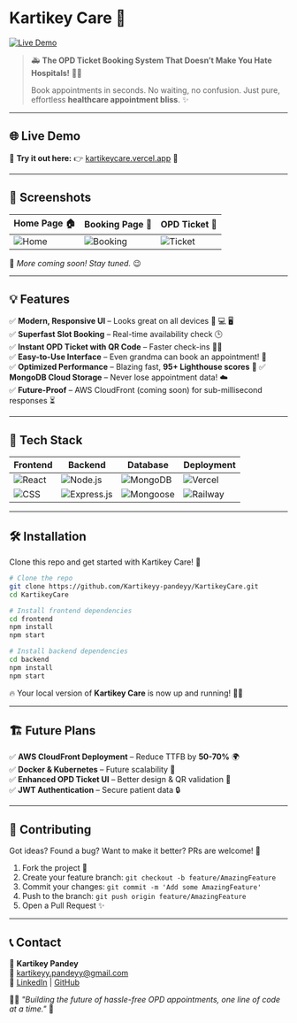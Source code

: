 # Kartikey Care 🏥

[![Live Demo](https://img.shields.io/badge/Live%20Demo-Visit-blue?style=for-the-badge)](https://kartikeycare.vercel.app/)  

> 🚑 **The OPD Ticket Booking System That Doesn’t Make You Hate Hospitals!** 🏥💉
> 
> Book appointments in seconds. No waiting, no confusion. Just pure, effortless **healthcare appointment bliss**. ✨

---

## 🌐 Live Demo
🎉 **Try it out here:** 👉 [kartikeycare.vercel.app](https://kartikeycare.vercel.app/) 🚀

---

## 📸 Screenshots
| Home Page 🏠 | Booking Page 📅 | OPD Ticket 🎫 |
|------------|----------------|------------|
| ![Home](https://via.placeholder.com/400x200?text=Home+Page) | ![Booking](https://via.placeholder.com/400x200?text=Booking+Page) | ![Ticket](https://via.placeholder.com/400x200?text=OPD+Ticket) |

📌 *More coming soon! Stay tuned.* 😉

---

## 💡 Features
✅ **Modern, Responsive UI** – Looks great on all devices 📱 💻 🖥️  
✅ **Superfast Slot Booking** – Real-time availability check 🕒  
✅ **Instant OPD Ticket with QR Code** – Faster check-ins 🏃💨  
✅ **Easy-to-Use Interface** – Even grandma can book an appointment! 👵  
✅ **Optimized Performance** – Blazing fast, **95+ Lighthouse scores** 🚀
✅ **MongoDB Cloud Storage** – Never lose appointment data! ☁️  
✅ **Future-Proof** – AWS CloudFront (coming soon) for sub-millisecond responses ⏳

---

## 🚀 Tech Stack
| Frontend | Backend | Database | Deployment |
|----------|--------|----------|------------|
| ![React](https://img.shields.io/badge/React.js-61DAFB?style=for-the-badge&logo=react&logoColor=black) | ![Node.js](https://img.shields.io/badge/Node.js-339933?style=for-the-badge&logo=node.js&logoColor=white) | ![MongoDB](https://img.shields.io/badge/MongoDB-4EA94B?style=for-the-badge&logo=mongodb&logoColor=white) | ![Vercel](https://img.shields.io/badge/Vercel-000000?style=for-the-badge&logo=vercel&logoColor=white) |
| ![CSS](https://img.shields.io/badge/CSS3-1572B6?style=for-the-badge&logo=css3&logoColor=white) | ![Express.js](https://img.shields.io/badge/Express.js-000000?style=for-the-badge&logo=express&logoColor=white) | ![Mongoose](https://img.shields.io/badge/Mongoose-880000?style=for-the-badge&logo=mongodb&logoColor=white) | ![Railway](https://img.shields.io/badge/Railway-0B0D0E?style=for-the-badge&logo=railway&logoColor=white) |

---

## 🛠️ Installation
Clone this repo and get started with Kartikey Care! 🏥
```bash
# Clone the repo
git clone https://github.com/Kartikeyy-pandeyy/KartikeyCare.git
cd KartikeyCare

# Install frontend dependencies
cd frontend
npm install
npm start

# Install backend dependencies
cd backend
npm install
npm start
```
🔥 Your local version of **Kartikey Care** is now up and running! 🏃💨

---

## 🏗️ Future Plans
✅ **AWS CloudFront Deployment** – Reduce TTFB by **50-70%** 🌍  
✅ **Docker & Kubernetes** – Future scalability 🐳  
✅ **Enhanced OPD Ticket UI** – Better design & QR validation 🎨  
✅ **JWT Authentication** – Secure patient data 🔒  

---

## 🤝 Contributing
Got ideas? Found a bug? Want to make it better? PRs are welcome! 🎉

1. Fork the project 🍴
2. Create your feature branch: `git checkout -b feature/AmazingFeature`
3. Commit your changes: `git commit -m 'Add some AmazingFeature'`
4. Push to the branch: `git push origin feature/AmazingFeature`
5. Open a Pull Request ✨

---

## 📞 Contact
💌 **Kartikey Pandey**  
📧 [kartikeyy.pandeyy@gmail.com](mailto:kartikeyy.pandeyy@gmail.com)  
🔗 [LinkedIn](https://www.linkedin.com/in/kartikeyy-pandeyy) | [GitHub](https://github.com/Kartikeyy-pandeyy)

👨‍💻 *"Building the future of hassle-free OPD appointments, one line of code at a time."* 🚀
